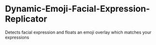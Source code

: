 # Dynamic-Emoji-Facial-Expression-Replicator
Detects facial expression and floats an emoji overlay which matches your expressions
